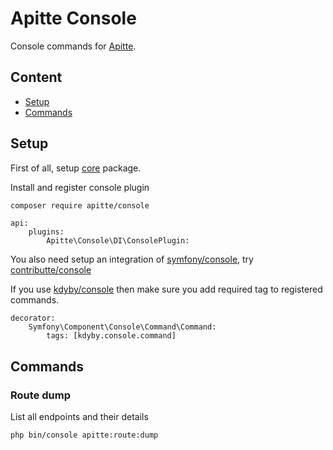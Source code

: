 # Apitte Console

Console commands for [Apitte](https://github.com/apitte/core).

## Content

- [Setup](#setup)
- [Commands](#commands)

## Setup

First of all, setup [core](https://github.com/apitte/core) package.

Install and register console plugin

```bash
composer require apitte/console
```

```neon
api:
    plugins:
        Apitte\Console\DI\ConsolePlugin:
```

You also need setup an integration of [symfony/console](https://symfony.com/doc/current/components/console.html), try [contributte/console](https://github.com/contributte/console/)

If you use [kdyby/console](https://github.com/Kdyby/Console) then make sure you add required tag to registered commands.

```neon
decorator:
    Symfony\Component\Console\Command\Command:
        tags: [kdyby.console.command]
```

## Commands

### Route dump

List all endpoints and their details

```bash
php bin/console apitte:route:dump
```
